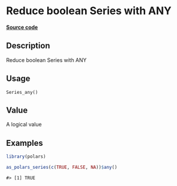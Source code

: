 

# Reduce boolean Series with ANY

[**Source code**](https://github.com/pola-rs/r-polars/tree/main/R/series__series.R#L659)

## Description

Reduce boolean Series with ANY

## Usage

<pre><code class='language-R'>Series_any()
</code></pre>

## Value

A logical value

## Examples

``` r
library(polars)

as_polars_series(c(TRUE, FALSE, NA))$any()
```

    #> [1] TRUE
